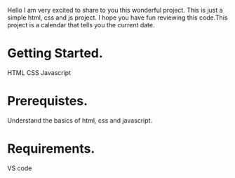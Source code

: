 Hello I am very excited to share to you this wonderful project. This is just a simple html, css and js project. I hope you have fun reviewing this code.This project is a calendar that tells you the current date.


# Getting Started.
HTML
CSS
Javascript
# Prerequistes.
Understand the basics of html, css and javascript.

# Requirements.
VS code

